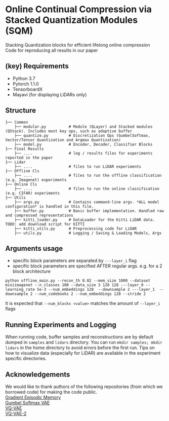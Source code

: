 # Online Continual Compression via Stacked Quantization Modules (SQM)
Stacking Quantization blocks for efficient lifelong online compression </br>
Code for reproducing all results in our paper  <!---, which can be found [here](paper.pdf) </br> -->

## (key) Requirements 
- Python 3.7
- Pytorch 1.1.0
- TensorboardX
- Mayavi (for displaying LiDARs only)

## Structure

    ├── Common 
        ├── modular.py          # Module (QLayer) and Stacked modules (QStack). Includes most key ops, such as adaptive buffer        
        ├── quantize.py         # Discretization Ops (GumbelSoftmax, Vector/Tensor Quantization and Argmax Quantization)
        ├── model.py            # Encoder, Decoder, Classifier Blocks       
    ├── Final Results           
        ├── ....                # log / results files for experiments reported in the paper 
    ├── Lidar
        ├── ....                # files to run LiDAR experiments 
    ├── Offline Cls
        ├── ....                # files to run the offline classification (e.g. Imagenet) experiments 
    ├── Online Cls              
        ├── ....                # files to run the online classification (e.g. CIFAR) experiments 
    ├── Utils             
        ├── args.py             # Contains command-line args. *ALL model configuration* is handled in this file.
        ├── buffer.py           # Basic buffer implementation. Handled raw and compressed representations
        ├── kitti_loader.py     # DataLoader for the Kitti LiDAR data. TODO: add download script for KITTI
        ├── kitti_utils.py      # Preprocessing code for LiDAR
        ├── utils.py            # Logging / Saving & Loading Models, Args
       

## Arguments usage
 - specific block parameters are separated by `---layer_i` flag
 - specific block parameters are specified AFTER regular args. 
 e.g. for a 2 block architecture
 ```
python offline_main.py --recon_th 0.02 --mem_size 1000 --dataset miniimagenet --n_classes 100 --data_size 3 128 128 ---layer_0 --learning_rate 5e-3 --num_embeddings 128  --downsample 2 ---layer_1  --downsample 2 --num_codebooks 2 --num_embeddings 128 --stride 2
 ```
 It is expected that `--num_blocks <value>` matches the amount of `--layer_i` flags
 
 
## Running Experiments and Logging
When running code, buffer samples and reconstructions are by default dumped in `samples` and `lidars` directory. You can run `mkdir samples; mkdir lidars` in the home directory to avoid errors before the first run. Tips on how to visualize data (especially for LiDAR) are available in the experiment specific directories. 

## Acknowledgements 
We would like to thank authors of the following repositories (from which we borrowed code) for making the code public. </br>
[Gradient Episodic Memory](https://github.com/facebookresearch/GradientEpisodicMemory) </br>
[Gumbel Softmax VAE](https://github.com/YongfeiYan/Gumbel_Softmax_VAE) </br>
[VQ-VAE](https://github.com/deepmind/sonnet)</br>
[VQ-VAE-2](https://github.com/rosinality/vq-vae-2-pytorch)</br>

